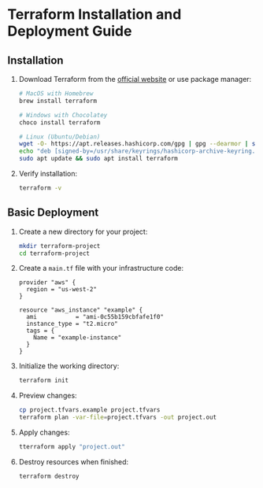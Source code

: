 # Terraform Installation and Deployment Guide

## Installation

1. Download Terraform from the [official website](https://www.terraform.io/downloads.html) or use package manager:

   ```bash
   # MacOS with Homebrew
   brew install terraform

   # Windows with Chocolatey
   choco install terraform

   # Linux (Ubuntu/Debian)
   wget -O- https://apt.releases.hashicorp.com/gpg | gpg --dearmor | sudo tee /usr/share/keyrings/hashicorp-archive-keyring.gpg
   echo "deb [signed-by=/usr/share/keyrings/hashicorp-archive-keyring.gpg] https://apt.releases.hashicorp.com $(lsb_release -cs) main" | sudo tee /etc/apt/sources.list.d/hashicorp.list
   sudo apt update && sudo apt install terraform
   ```

2. Verify installation:

   ```bash
   terraform -v
   ```

## Basic Deployment

1. Create a new directory for your project:

   ```bash
   mkdir terraform-project
   cd terraform-project
   ```

2. Create a `main.tf` file with your infrastructure code:

   ```hcl
   provider "aws" {
     region = "us-west-2"
   }

   resource "aws_instance" "example" {
     ami           = "ami-0c55b159cbfafe1f0"
     instance_type = "t2.micro"
     tags = {
       Name = "example-instance"
     }
   }
   ```

3. Initialize the working directory:

   ```bash
   terraform init
   ```

4. Preview changes:

   ```bash
   cp project.tfvars.example project.tfvars
   terraform plan -var-file=project.tfvars -out project.out
   ```

5. Apply changes:

   ```bash
   tterraform apply "project.out" 
   ```

6. Destroy resources when finished:

   ```bash
   terraform destroy
   ```

